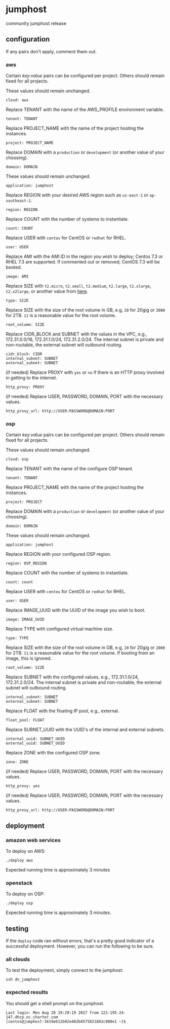 # jumphost
community jumphost release
## configuration
If any pairs don't apply, comment them out.
### aws
Certain _key:value_ pairs can be configured per project. Others should remain fixed for all projects.

These values should remain unchanged.

    cloud: aws
Replace TENANT with the name of the AWS_PROFILE environment variable. 
    
    tenant: TENANT
Replace PROJECT_NAME with the name of the project hosting the instances. 

    project: PROJECT_NAME
Replace DOMAIN with a `production` or `development` (or another value of your choosing).

    domain: DOMAIN
These values should remain unchanged.
    
    application: jumphost
Replace REGION with your desired AWS region such as `us-east-1` or `ap-southeast-2`.

    region: REGION    
Replace COUNT with the number of systems to instantiate.

    count: COUNT
Replace USER with `centos` for CentOS or `redhat` for RHEL.

    user: USER
Replace AMI with the AMI ID in the region you wish to deploy; Centos 7.3 or RHEL 7.3 are supported. If commented out or removed, CentOS 7.3 will be booted.

    image: AMI
Replace SIZE with  `t2.micro`, `t2.small`, `t2.medium`, `t2.large`, `t2.xlarge`, `t2.x2large`,  or another value from [here](https://aws.amazon.com/ec2/instance-types/).

    type: SIZE
Replace SIZE with the size of the root volume in GB, e.g, `20` for 20gig or `2000` for 2TB. `11` is a reasonable value for the root volume.

    root_volume: SIZE
Replace CIDR_BLOCK and SUBNET with the values in the VPC, e.g., 172.31.0.0/16, 172.31.1.0/24, 172.31.2.0/24. The internal subnet is private and non-routable, the external subnet will outbound routing.
    
    cidr_block: CIDR
    internal_subnet: SUBNET
    external_subnet: SUBNET
(if needed) Replace  PROXY with `yes` or `no` if there is an HTTP proxy involved in getting to the internet.
 
    http_proxy: PROXY
(if needed) Replace USER, PASSWORD, DOMAIN, PORT with the necessary values.
    
    http_proxy_url: http://USER:PASSWORD@DOMAIN:PORT

### osp
Certain _key:value_ pairs can be configured per project. Others should remain fixed for all projects.

These values should remain unchanged.

    cloud: osp
Replace TENANT with the name of the configure OSP tenant. 

    tenant: TENANT
Replace PROJECT_NAME with the name of the project hosting the instances. 
    
    project: PROJECT
Replace DOMAIN with a `production` or `development` (or another value of your choosing).

    domain: DOMAIN
These values should remain unchanged.

    application: jumphost
Replace REGION with your configured OSP region.

    region: OSP_REGION
Replace COUNT with the number of systems to instantiate.

    count: count
Replace USER with `centos` for CentOS or `redhat` for RHEL.

    user: USER
Replace IMAGE_UUID with the UUID of the image you wish to boot.

    image: IMAGE_UUID
Replace TYPE with configured virtual machine size.

    type: TYPE
Replace SIZE with the size of the root volume in GB, e.g, `20` for 20gig or `2000` for 2TB. `11` is a reasonable value for the root volume. If booting from an image, this is ignored.

    root_volume: SIZE
Replace  SUBNET with the configured values, e.g., 172.31.1.0/24, 172.31.2.0/24. The internal subnet is private and non-routable, the external subnet will outbound routing.
    
    internal_subnet: SUBNET
    external_subnet: SUBNET
Replace  FLOAT with the floating IP pool, e.g., external. 
    
    float_pool: FLOAT
Replace SUBNET_UUID with the UUID's of the internal and external subnets.

    internal_uuid: SUBNET_UUID
    external_uuid: SUBNET_UUID
Replace ZONE with the configured OSP zone.

    zone: ZONE 
(if needed) Replace USER, PASSWORD, DOMAIN, PORT with the necessary values.

    http_proxy: yes
(if needed) Replace USER, PASSWORD, DOMAIN, PORT with the necessary values.
    
    http_proxy_url: http://USER:PASSWORD@DOMAIN:PORT
    
## deployment
### amazon web services
To deploy on AWS:

    ./deploy aws

Expected running time is approximately 3 minutes 

### openstack
To deploy on OSP:
  
    ./deploy osp

Expected running time is approximately 3 minutes.

## testing
If the `deploy` code ran without errors, that's a pretty good indicator of a successful deployment. However, you can run the following to be sure.

### all clouds
To test the deployment, simply connect to the jumphost:

    ssh dn_jumphost
        
### expected results
You should get a shell prompt on the jumphost.

    Last login: Mon Aug 28 19:29:19 2017 from 121-195-24-147.dhcp.nc.charter.com
    [centos@jumphost-1619e612b02e482b8575021802c908e1 ~]$